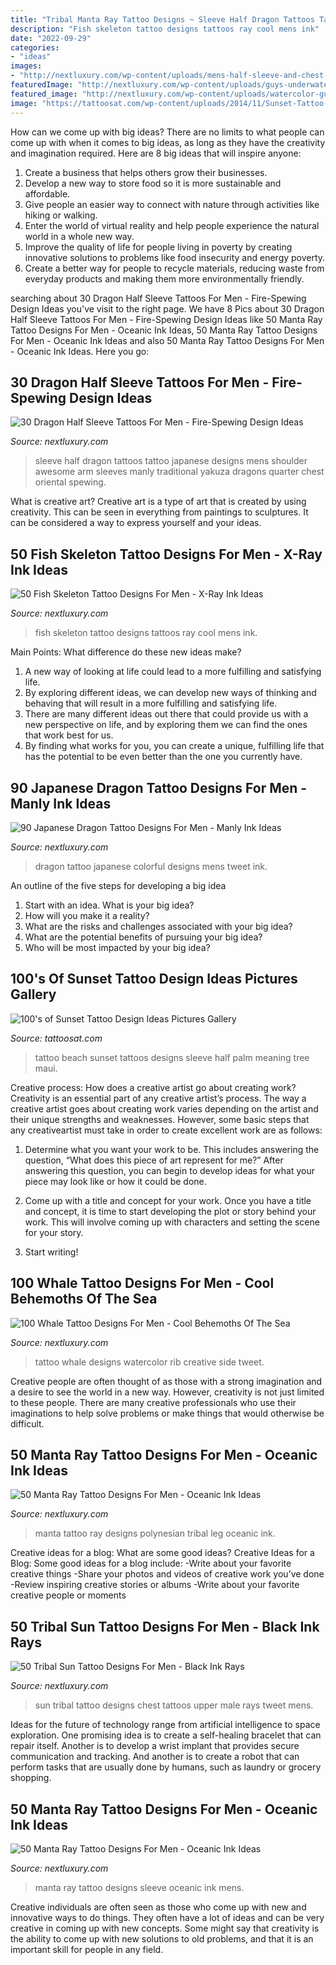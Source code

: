 ```yaml
---
title: "Tribal Manta Ray Tattoo Designs ~ Sleeve Half Dragon Tattoos Tattoo Japanese Designs Mens Shoulder Awesome Arm Sleeves Manly Traditional Yakuza Dragons Quarter Chest Oriental Spewing"
description: "Fish skeleton tattoo designs tattoos ray cool mens ink"
date: "2022-09-29"
categories:
- "ideas"
images:
- "http://nextluxury.com/wp-content/uploads/mens-half-sleeve-and-chest-japanese-dragon-tattoos.jpg"
featuredImage: "http://nextluxury.com/wp-content/uploads/guys-underwater-arm-half-sleeve-manta-ray-tattoo-design-ideas.jpg"
featured_image: "http://nextluxury.com/wp-content/uploads/watercolor-guys-whale-rib-cage-side-creative-tattoo-designs.jpg"
image: "https://tattoosat.com/wp-content/uploads/2014/11/Sunset-Tattoo-Design6.jpeg"
---
```



How can we come up with big ideas?
There are no limits to what people can come up with when it comes to big ideas, as long as they have the creativity and imagination required. Here are 8 big ideas that will inspire anyone:
1. Create a business that helps others grow their businesses. 
2. Develop a new way to store food so it is more sustainable and affordable. 
3. Give people an easier way to connect with nature through activities like hiking or walking. 
4. Enter the world of virtual reality and help people experience the natural world in a whole new way. 
5. Improve the quality of life for people living in poverty by creating innovative solutions to problems like food insecurity and energy poverty. 
6. Create a better way for people to recycle materials, reducing waste from everyday products and making them more environmentally friendly. 

	

		
searching about 30 Dragon Half Sleeve Tattoos For Men - Fire-Spewing Design Ideas you've visit to the right page. We have 8 Pics about 30 Dragon Half Sleeve Tattoos For Men - Fire-Spewing Design Ideas like 50 Manta Ray Tattoo Designs For Men - Oceanic Ink Ideas, 50 Manta Ray Tattoo Designs For Men - Oceanic Ink Ideas and also 50 Manta Ray Tattoo Designs For Men - Oceanic Ink Ideas. Here you go:
		
    
## 30 Dragon Half Sleeve Tattoos For Men - Fire-Spewing Design Ideas

<img loading=lazy src="http://nextluxury.com/wp-content/uploads/mens-half-sleeve-and-chest-japanese-dragon-tattoos.jpg" onerror="this.onerror=null;this.src='https://tse3.mm.bing.net/th?id=OIP.nCYLWRSQmVNOMnjAlWGU_wHaKi&amp;pid=15.1';" alt="30 Dragon Half Sleeve Tattoos For Men - Fire-Spewing Design Ideas">

_Source: nextluxury.com_

>sleeve half dragon tattoos tattoo japanese designs mens shoulder awesome arm sleeves manly traditional yakuza dragons quarter chest oriental spewing. 

	

What is creative art?
Creative art is a type of art that is created by using creativity. This can be seen in everything from paintings to sculptures. It can be considered a way to express yourself and your ideas.

    
## 50 Fish Skeleton Tattoo Designs For Men - X-Ray Ink Ideas

<img loading=lazy src="http://nextluxury.com/wp-content/uploads/cool-swimming-fish-skeleton-mens-leg-tattoo.jpg" onerror="this.onerror=null;this.src='https://tse4.mm.bing.net/th?id=OIP.pwsfFzHH17DRm2k54rOv2AHaJ3&amp;pid=15.1';" alt="50 Fish Skeleton Tattoo Designs For Men - X-Ray Ink Ideas">

_Source: nextluxury.com_

>fish skeleton tattoo designs tattoos ray cool mens ink. 

	

Main Points: What difference do these new ideas make?
1. A new way of looking at life could lead to a more fulfilling and satisfying life.
2. By exploring different ideas, we can develop new ways of thinking and behaving that will result in a more fulfilling and satisfying life.
3. There are many different ideas out there that could provide us with a new perspective on life, and by exploring them we can find the ones that work best for us.
4. By finding what works for you, you can create a unique, fulfilling life that has the potential to be even better than the one you currently have.

    
## 90 Japanese Dragon Tattoo Designs For Men - Manly Ink Ideas

<img loading=lazy src="http://nextluxury.com/wp-content/uploads/mens-colorful-japanese-dragon-back-tattoo.jpg" onerror="this.onerror=null;this.src='https://tse2.mm.bing.net/th?id=OIP.IeS7KhuZvMmIoVlq0ZHrVgHaJP&amp;pid=15.1';" alt="90 Japanese Dragon Tattoo Designs For Men - Manly Ink Ideas">

_Source: nextluxury.com_

>dragon tattoo japanese colorful designs mens tweet ink. 

	

An outline of the five steps for developing a big idea
1. Start with an idea. What is your big idea?
2. How will you make it a reality?
3. What are the risks and challenges associated with your big idea?
4. What are the potential benefits of pursuing your big idea?
5. Who will be most impacted by your big idea?

    
## 100&#039;s Of Sunset Tattoo Design Ideas Pictures Gallery

<img loading=lazy src="https://tattoosat.com/wp-content/uploads/2014/11/Sunset-Tattoo-Design6.jpeg" onerror="this.onerror=null;this.src='https://tse4.mm.bing.net/th?id=OIP.ff5sBz6in9QMdDreBF2dkgHaJ4&amp;pid=15.1';" alt="100&#039;s of Sunset Tattoo Design Ideas Pictures Gallery">

_Source: tattoosat.com_

>tattoo beach sunset tattoos designs sleeve half palm meaning tree maui. 

	

Creative process: How does a creative artist go about creating work?
Creativity is an essential part of any creative artist’s process. The way a creative artist goes about creating work varies depending on the artist and their unique strengths and weaknesses. However, some basic steps that any creativeartist must take in order to create excellent work are as follows:
1. Determine what you want your work to be. This includes answering the question, “What does this piece of art represent for me?” After answering this question, you can begin to develop ideas for what your piece may look like or how it could be done.

2. Come up with a title and concept for your work. Once you have a title and concept, it is time to start developing the plot or story behind your work. This will involve coming up with characters and setting the scene for your story.

3. Start writing!

    
## 100 Whale Tattoo Designs For Men - Cool Behemoths Of The Sea

<img loading=lazy src="http://nextluxury.com/wp-content/uploads/watercolor-guys-whale-rib-cage-side-creative-tattoo-designs.jpg" onerror="this.onerror=null;this.src='https://tse1.mm.bing.net/th?id=OIP._VEInIVE0de4N1rhIMZ0ogHaIy&amp;pid=15.1';" alt="100 Whale Tattoo Designs For Men - Cool Behemoths Of The Sea">

_Source: nextluxury.com_

>tattoo whale designs watercolor rib creative side tweet. 

	

Creative people are often thought of as those with a strong imagination and a desire to see the world in a new way. However, creativity is not just limited to these people. There are many creative professionals who use their imaginations to help solve problems or make things that would otherwise be difficult.

    
## 50 Manta Ray Tattoo Designs For Men - Oceanic Ink Ideas

<img loading=lazy src="http://nextluxury.com/wp-content/uploads/manly-tribal-leg-manta-ray-tattoo-design-ideas-for-men.jpg" onerror="this.onerror=null;this.src='https://tse4.mm.bing.net/th?id=OIP.vzZzXnw87EGeUdTmSa6fvwHaI2&amp;pid=15.1';" alt="50 Manta Ray Tattoo Designs For Men - Oceanic Ink Ideas">

_Source: nextluxury.com_

>manta tattoo ray designs polynesian tribal leg oceanic ink. 

	

Creative ideas for a blog: What are some good ideas?
Creative Ideas for a Blog:
Some good ideas for a blog include: 
-Write about your favorite creative things 
-Share your photos and videos of creative work you’ve done 
-Review inspiring creative stories or albums 
-Write about your favorite creative people or moments

    
## 50 Tribal Sun Tattoo Designs For Men - Black Ink Rays

<img loading=lazy src="http://nextluxury.com/wp-content/uploads/old-school-tribal-sun-male-upper-chest-tattoo.jpg" onerror="this.onerror=null;this.src='https://tse4.mm.bing.net/th?id=OIP.pT4hwBYmUoiGsnDaNLNeowHaHa&amp;pid=15.1';" alt="50 Tribal Sun Tattoo Designs For Men - Black Ink Rays">

_Source: nextluxury.com_

>sun tribal tattoo designs chest tattoos upper male rays tweet mens. 

	

Ideas for the future of technology range from artificial intelligence to space exploration. One promising idea is to create a self-healing bracelet that can repair itself. Another is to develop a wrist implant that provides secure communication and tracking. And another is to create a robot that can perform tasks that are usually done by humans, such as laundry or grocery shopping.

    
## 50 Manta Ray Tattoo Designs For Men - Oceanic Ink Ideas

<img loading=lazy src="http://nextluxury.com/wp-content/uploads/guys-underwater-arm-half-sleeve-manta-ray-tattoo-design-ideas.jpg" onerror="this.onerror=null;this.src='https://tse3.mm.bing.net/th?id=OIP.6x4MIe08jaPUfIy3Hg19SgHaHa&amp;pid=15.1';" alt="50 Manta Ray Tattoo Designs For Men - Oceanic Ink Ideas">

_Source: nextluxury.com_

>manta ray tattoo designs sleeve oceanic ink mens. 

	

Creative individuals are often seen as those who come up with new and innovative ways to do things. They often have a lot of ideas and can be very creative in coming up with new concepts. Some might say that creativity is the ability to come up with new solutions to old problems, and that it is an important skill for people in any field.

